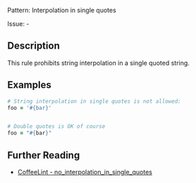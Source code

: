 Pattern: Interpolation in single quotes

Issue: -

## Description

This rule prohibits string interpolation in a single quoted string.

## Examples

``` coffeescript
# String interpolation in single quotes is not allowed:
foo = '#{bar}'


# Double quotes is OK of course
foo = "#{bar}"
```

## Further Reading

* [CoffeeLint - no_interpolation_in_single_quotes](https://coffeelint.github.io/#options)